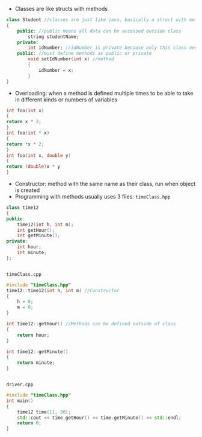 - Classes are like structs with methods
```cpp
class Student //classes are just like java, basically a struct with methods
{
	public: //public means all data can be accessed outside class
		string studentName;
	private:
		int idNumber; //idNumber is private because only this class needs to access it
	public: //must define methods as public or private
		void setIdNumber(int x) //method
		{
			idNumber = x;
		}
}
```
- Overloading: when a method is defined multiple times to be able to take in different kinds or numbers of variables
```cpp
int foo(int x)
{
return x * 2;
}
int foo(int * x)
{
return *x * 2;
}
int foo(int x, double y)
{
return (double)x * y
}
```
- Constructor: method with the same name as their class, run when object is created
- Programming with methods usually uses 3 files:
										`timeClass.hpp`
```cpp
class time12
{
public:
    time12(int h, int m);
    int getHour();
    int getMinute();
private:
    int hour;
    int minute;
};
```
																		timeClass.cpp
```cpp
#include "timeClass.hpp"
time12::time12(int h, int m) //Constructor
{
	h = 0;
	m = 0;
}

int time12::getHour() //Methods can be defined outside of class 
{
    return hour;
}

int time12::getMinute()
{
    return minute;
}
```
																			driver.cpp
```cpp
#include "timeClass.hpp"
int main()
{
    time12 time(11, 30);
	std::cout << time.getHour() << time.getMinute() << std::endl;
    return 0;
}
```
